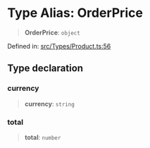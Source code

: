 # Type Alias: OrderPrice

> **OrderPrice**: `object`

Defined in: [src/Types/Product.ts:56](https://github.com/Fokusdotid/bail/blob/3856b89f13bbe82f2e10396a28cd4ef2089de845/src/Types/Product.ts#L56)

## Type declaration

### currency

> **currency**: `string`

### total

> **total**: `number`

